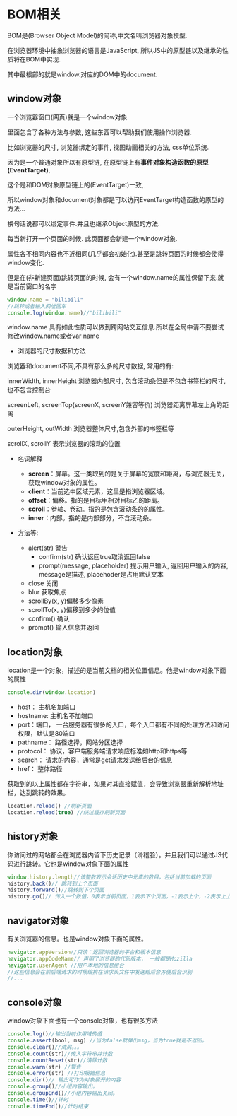 # BOM相关

BOM是(Browser Object Model)的简称,中文名叫浏览器对象模型.

在浏览器环境中抽象浏览器的语言是JavaScript, 所以JS中的原型链以及继承的性质将在BOM中实现.

其中最根部的就是window.对应的DOM中的document.



## window对象

一个浏览器窗口(网页)就是一个window对象.

里面包含了各种方法与参数, 这些东西可以帮助我们使用操作浏览器.

比如浏览器的尺寸, 浏览器绑定的事件, 视图动画相关的方法, css单位系统. 

因为是一个普通对象所以有原型链, 在原型链上有**事件对象构造函数的原型(EventTarget)**, 

这个是和DOM对象原型链上的(EventTarget)一致,

 所以window对象和document对象都是可以访问EventTarget构造函数的原型的方法...

换句话说都可以绑定事件.并且也继承Object原型的方法.

每当新打开一个页面的时候. 此页面都会新建一个window对象.

属性各不相同内容也不近相同(几乎都会初始化).甚至是跳转页面的时候都会使得window变化. 

但是在(非新建页面)跳转页面的时候, 会有一个window.name的属性保留下来.就是当前窗口的名字

```js
window.name = "bilibili"
//跳转或者输入网址回车
console.log(window.name)//"bilibili"
```

window.name 具有如此性质可以做到跨网站交互信息.所以在全局中请不要尝试修改window.name或者var name

* 浏览器的尺寸数据和方法

浏览器和document不同,不具有那么多的尺寸数据, 常用的有: 

innerWidth, innerHeight 浏览器内部尺寸, 包含滚动条但是不包含书签栏的尺寸,也不包含控制台

screenLeft, screenTop(screenX, screenY兼容等价) 浏览器距离屏幕左上角的距离

outerHeight, outWidth 浏览器整体尺寸,包含外部的书签栏等

scrollX, scrollY 表示浏览器的滚动的位置

* 名词解释

    - **screen**：屏幕。这一类取到的是关于屏幕的宽度和距离，与浏览器无关，获取window对象的属性。
    - **client**：当前选中区域元素，这里是指浏览器区域。
    - **offset**：偏移。指的是目标甲相对目标乙的距离。
    - **scroll**：卷轴、卷动。指的是包含滚动条的的属性。
    - **inner**：内部。指的是内部部分，不含滚动条。
* 方法等:
    * alert(str) 警告 
        * confirm(str) 确认返回true取消返回false
        * prompt(message, placeholder) 提示用户输入, 返回用户输入的内容, message是描述, placehoder是占用默认文本  
    * close 关闭
    * blur 获取焦点
    * scrollBy(x, y)偏移多少像素
    * scrollTo(x, y)偏移到多少的位值
    * confirm() 确认
    * prompt() 输入信息并返回



## location对象

location是一个对象，描述的是当前文档的相关位置信息。他是window对象下面的属性

```js
console.dir(window.location)
```

* host： 主机名加端口
* hostname: 主机名不加端口
* port：端口， 一台服务器有很多的入口，每个入口都有不同的处理方法和访问权限，默认是80端口
* pathname： 路径选择，网站分区选择
* protocol： 协议，客户端服务端请求响应标准如http和https等
* search： 请求的内容，通常是get请求发送给后台的信息
* href： 整体路径

获取到的以上属性都在字符串，如果对其直接赋值，会导致浏览器重新解析地址栏，达到跳转的效果。

```js
location.reload() //刷新页面
location.reload(true) //绕过缓存刷新页面
```



## history对象

你访问过的网站都会在浏览器内留下历史记录（滑稽脸）。并且我们可以通过JS代码进行跳转。它也是window对象下面的属性

```js
window.history.length//该整数表示会话历史中元素的数目，包括当前加载的页面
history.back()// 跳转到上个页面
history.forward()//跳转到下个页面
history.go()// 传入一个数值，0表示当前页面，1表示下个页面，-1表示上个，-2表示上上个。。。
```



## navigator对象

有关浏览器的信息。也是window对象下面的属性。

```js
navigator.appVersion//只读：返回浏览器的平台和版本信息
navigator.appCodeName// 声明了浏览器的代码版本， 一般都是Mozilla
navigator.userAgent //用户本地的信息组合
//这些信息会在前后端请求的时候编排在请求头文件中发送给后台方便后台识别
//...
```



## console对象

window对象下面也有一个console对象，也有很多方法

```js
console.log()//输出当前作用域的值
console.assert(bool, msg) //当为false就弹出msg，当为true就是不返回。
console.clear()//清屏。。。
console.count(str)//传入字符串并计数
console.countReset(str)//清除计数
console.warn(str) //警告
console.error(str) //打印报错信息
console.dir()// 输出可作为对象展开的内容
console.group()//小组内容输出。
console.groupEnd()//小组内容输出关闭。
console.time()//计时
console.timeEnd()//计时结束
```

